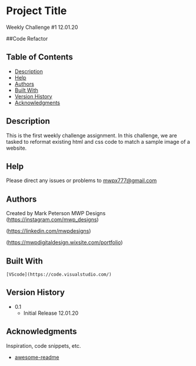 # Project Title

Weekly Challenge #1 12.01.20

##Code Refactor


## Table of Contents
- [Description](#description)
- [Help](#Help)
- [Authors](#Authors)
- [Built With](#Built-With)
- [Version History](#Version-History)
- [Acknowledgments](#Acknowledgments)

## Description

This is the first weekly challenge assignment.  In this challenge, we are tasked to reformat existing html and css code to match a sample image of a website.

## Help

Please direct any issues or problems to mwpx777@gmail.com

## Authors

 Created by Mark Peterson
 MWP Designs
 (https://instagram.com/mwp_designs)
 
 (https://linkedin.com/mwpdesigns)
 
 (https://mwpdigitaldesign.wixsite.com/portfolio)

## Built With

	[VScode](https://code.visualstudio.com/) 

## Version History

* 0.1
    * Initial Release 12.01.20


## Acknowledgments

Inspiration, code snippets, etc.
* [awesome-readme](https://github.com/matiassingers/awesome-readme)
